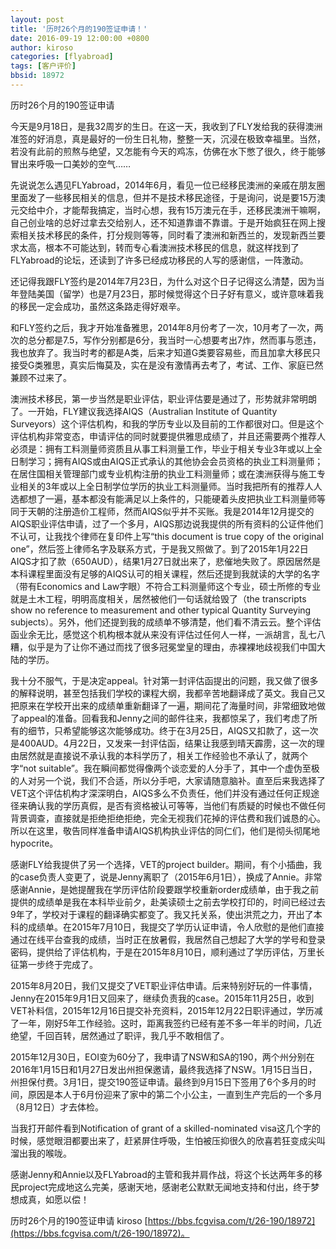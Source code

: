 ```yaml
---
layout: post
title: '历时26个月的190签证申请！'
date: 2016-09-19 12:00:00 +0800
author: kiroso
categories: [flyabroad]
tags: [客户评价]
bbsid: 18972
---
```


历时26个月的190签证申请

今天是9月18日，是我32周岁的生日。在这一天，我收到了FLY发给我的获得澳洲准签的好消息，真是最好的一份生日礼物，整整一天，沉浸在极致幸福里。当然，若没有此前的煎熬与绝望，又怎能有今天的鸡冻，仿佛在水下憋了很久，终于能够冒出来呼吸一口美妙的空气……

先说说怎么遇见FLYabroad，2014年6月，看见一位已经移民澳洲的亲戚在朋友圈里面发了一些移民相关的信息，但并不是技术移民途径，于是询问，说是要15万澳元交给中介，才能帮我搞定，当时心想，我有15万澳元在手，还移民澳洲干嘛啊，自己创业啥的总好过拿去交给别人，还不知道靠谱不靠谱。于是开始疯狂在网上搜索相关技术移民的条件，打分规则等等，同时看了澳洲和新西兰的，发现新西兰要求太高，根本不可能达到，转而专心看澳洲技术移民的信息，就这样找到了FLYabroad的论坛，还读到了许多已经成功移民的人写的感谢信，一阵激动。

还记得我跟FLY签约是2014年7月23日，为什么对这个日子记得这么清楚，因为当年登陆美国（留学）也是7月23日，那时候觉得这个日子好有意义，或许意味着我的移民一定会成功，虽然这条路走得好艰辛。

和FLY签约之后，我才开始准备雅思，2014年8月份考了一次，10月考了一次，两次的总分都是7.5，写作分别都是6分，我当时一心想要考出7炸，然而事与愿违，我也放弃了。我当时考的都是A类，后来才知道G类要容易些，而且加拿大移民只接受G类雅思，真实后悔莫及，实在是没有激情再去考了，考试、工作、家庭已然兼顾不过来了。

澳洲技术移民，第一步当然是职业评估，职业评估要是通过了，形势就非常明朗了。一开始，FLY建议我选择AIQS（Australian Institute of Quantity Surveyors）这个评估机构，和我的学历专业以及目前的工作都很对口。但是这个评估机构非常变态，申请评估的同时就要提供雅思成绩了，并且还需要两个推荐人必须是：拥有工料测量师资质且从事工料测量工作，毕业于相关专业3年或以上全日制学习；拥有AIQS或由AIQS正式承认的其他协会会员资格的执业工料测量师；在居住国相关管理部门或专业机构注册的执业工料测量师；或在澳洲获得与施工专业相关的3年或以上全日制学位学历的执业工料测量师。当时我把所有的推荐人人选都想了一遍，基本都没有能满足以上条件的，只能硬着头皮把执业工料测量师等同于天朝的注册造价工程师，然而AIQS似乎并不买账。我是2014年12月提交的AIQS职业评估申请，过了一个多月，AIQS那边说我提供的所有资料的公证件他们不认可，让我找个律师在复印件上写“this document is true copy of the original one”，然后签上律师名字及联系方式，于是我又照做了。到了2015年1月22日AIQS才扣了款（650AUD），结果1月27日就出来了，悲催地失败了。原因居然是本科课程里面没有足够的AIQS认可的相关课程，然后还提到我就读的大学的名字（带有Economics and Law字眼）不符合工料测量师这个专业，硕士所修的专业就是土木工程，明明高度相关，居然被他们一句话就给毁了（the transcripts show no reference to measurement and other typical Quantity Surveying subjects）。另外，他们还提到我的成绩单不够清楚，他们看不清云云。整个评估函业余无比，感觉这个机构根本就从来没有评估过任何人一样，一派胡言，乱七八糟，似乎是为了让你不通过而找了很多冠冕堂皇的理由，赤裸裸地歧视我们中国大陆的学历。

我十分不服气，于是决定appeal。针对第一封评估函提出的问题，我又做了很多的解释说明，甚至包括我们学校的课程大纲，我都辛苦地翻译成了英文。我自己又把原来在学校开出来的成绩单重新翻译了一遍，期间花了海量时间，非常细致地做了appeal的准备。回看我和Jenny之间的邮件往来，我都惊呆了，我们考虑了所有的细节，只希望能够这次能够成功。终于在3月25日，AIQS又扣款了，这一次是400AUD。4月22日，又发来一封评估函，结果让我感到晴天霹雳，这一次的理由居然就是直接说不承认我的本科学历了，相关工作经验也不承认了，就两个字“not suitable”。我在瞬间都觉得像两个谈恋爱的人分手了，其中一个虚伪至极的人对另一个说，我们不合适，所以分手吧，大家请随意脑补。直至后来我选择了VET这个评估机构才深深明白，AIQS多么不负责任，他们并没有通过任何正规途径来确认我的学历真假，是否有资格被认可等等，当他们有质疑的时候也不做任何背景调查，直接就是拒绝拒绝拒绝，完全无视我们花掉的评估费和我们诚恳的心。所以在这里，敬告同样准备申请AIQS机构执业评估的同仁们，他们是彻头彻尾地hypocrite。

感谢FLY给我提供了另一个选择，VET的project builder。期间，有个小插曲，我的case负责人变更了，说是Jenny离职了（2015年6月1日），换成了Annie。非常感谢Annie，是她提醒我在学历评估阶段要跟学校重新order成绩单，由于我之前提供的成绩单是我在本科毕业前夕，赴美读硕士之前去学校打印的，时间已经过去9年了，学校对于课程的翻译确实都变了。我又托关系，使出洪荒之力，开出了本科的成绩单。在2015年7月10日，我提交了学历认证申请，令人欣慰的是他们直接通过在线平台查我的成绩，当时正在放暑假，我居然自己想起了大学的学号和登录密码，提供给了评估机构，于是在2015年8月10日，顺利通过了学历评估，万里长征第一步终于完成了。

2015年8月20日，我们又提交了VET职业评估申请。后来特别好玩的一件事情，Jenny在2015年9月1日又回来了，继续负责我的case。2015年11月25日，收到VET补料信，2015年12月16日提交补充资料，2015年12月22日职评通过，学历减了一年，刚好5年工作经验。这时，距离我签约已经有差不多一年半的时间，几近绝望，千回百转，居然通过了职评，我几乎不敢相信了。

2015年12月30日，EOI变为60分了，我申请了NSW和SA的190，两个州分别在2016年1月15日和1月27日发出州担保邀请，最终我选择了NSW。1月15日当日，州担保付费。3月1日，提交190签证申请。最终到9月15日下签用了6个多月的时间，原因是本人于6月份迎来了家中的第二个小公主，一直到生产完后的一个多月（8月12日）才去体检。

当我打开邮件看到Notification of grant of a skilled-nominated visa这几个字的时候，感觉眼泪都要出来了，赶紧屏住呼吸，生怕被压抑很久的欣喜若狂变成尖叫溜出我的喉咙。

感谢Jenny和Annie以及FLYabroad的主管和我并肩作战，将这个长达两年多的移民project完成地这么完美，感谢天地，感谢老公默默无闻地支持和付出，终于梦想成真，如愿以偿！

历时26个月的190签证申请 kiroso [https://bbs.fcgvisa.com/t/26-190/18972](https://bbs.fcgvisa.com/t/26-190/18972)。